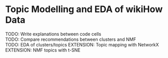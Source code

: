 # Topic Modelling and EDA of wikiHow Data
TODO: Write explanations between code cells  
TODO: Compare recommendations between clusters and NMF  
TODO: EDA of clusters/topics
EXTENSION: Topic mapping with NetworkX
EXTENSION: NMF topics with t-SNE
